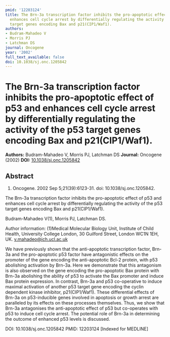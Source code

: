 ```yaml
---
pmid: '12203124'
title: The Brn-3a transcription factor inhibits the pro-apoptotic effect of p53 and
  enhances cell cycle arrest by differentially regulating the activity of the p53
  target genes encoding Bax and p21(CIP1/Waf1).
authors:
- Budram-Mahadeo V
- Morris PJ
- Latchman DS
journal: Oncogene
year: '2002'
full_text_available: false
doi: 10.1038/sj.onc.1205842
---
```


# The Brn-3a transcription factor inhibits the pro-apoptotic effect of p53 and enhances cell cycle arrest by differentially regulating the activity of the p53 target genes encoding Bax and p21(CIP1/Waf1).
**Authors:** Budram-Mahadeo V, Morris PJ, Latchman DS
**Journal:** Oncogene (2002)
**DOI:** [10.1038/sj.onc.1205842](https://doi.org/10.1038/sj.onc.1205842)

## Abstract

1. Oncogene. 2002 Sep 5;21(39):6123-31. doi: 10.1038/sj.onc.1205842.

The Brn-3a transcription factor inhibits the pro-apoptotic effect of p53 and 
enhances cell cycle arrest by differentially regulating the activity of the p53 
target genes encoding Bax and p21(CIP1/Waf1).

Budram-Mahadeo V(1), Morris PJ, Latchman DS.

Author information:
(1)Medical Molecular Biology Unit, Institute of Child Health, University College 
London, 30 Guilford Street, London WC1N 1EH, UK. v.mahadeo@ich.ucl.ac.uk

We have previously shown that the anti-apoptotic transcription factor, Brn-3a 
and the pro-apoptotic p53 factor have antagonistic effects on the promoter of 
the gene encoding the anti-apoptotic Bcl-2 protein, with p53 abolishing 
activation by Brn-3a. Here we demonstrate that this antagonism is also observed 
on the gene encoding the pro-apoptotic Bax protein with Brn-3a abolishing the 
ability of p53 to activate the Bax promoter and induce Bax protein expression. 
In contrast, Brn-3a and p53 co-operative to induce maximal activation of another 
p53 target gene encoding the cyclin dependent kinase inhibitor, p21(CIP1/Waf1). 
These differential effects of Brn-3a on p53-inducible genes involved in 
apoptosis or growth arrest are paralleled by its effects on these processes 
themselves. Thus, we show that Brn-3a antagonises the anti-apoptotic effect of 
p53 but co-operates with p53 to induce cell cycle arrest. The potential role of 
Brn-3a in determining the outcome of enhanced p53 levels is discussed.

DOI: 10.1038/sj.onc.1205842
PMID: 12203124 [Indexed for MEDLINE]
